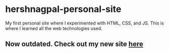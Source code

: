 # hershnagpal-personal-site
My first personal site where I experimented with HTML, CSS, and JS. This is where I learned all the web technologies used.

## Now outdated. Check out my new site [here](https://github.com/HershNagpal/hershnagpal-portfolio)
